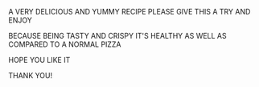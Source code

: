 A VERY DELICIOUS AND YUMMY RECIPE PLEASE GIVE THIS A TRY AND ENJOY

BECAUSE BEING TASTY AND CRISPY IT'S HEALTHY AS WELL AS COMPARED TO A NORMAL PIZZA

HOPE YOU LIKE IT

THANK YOU!

